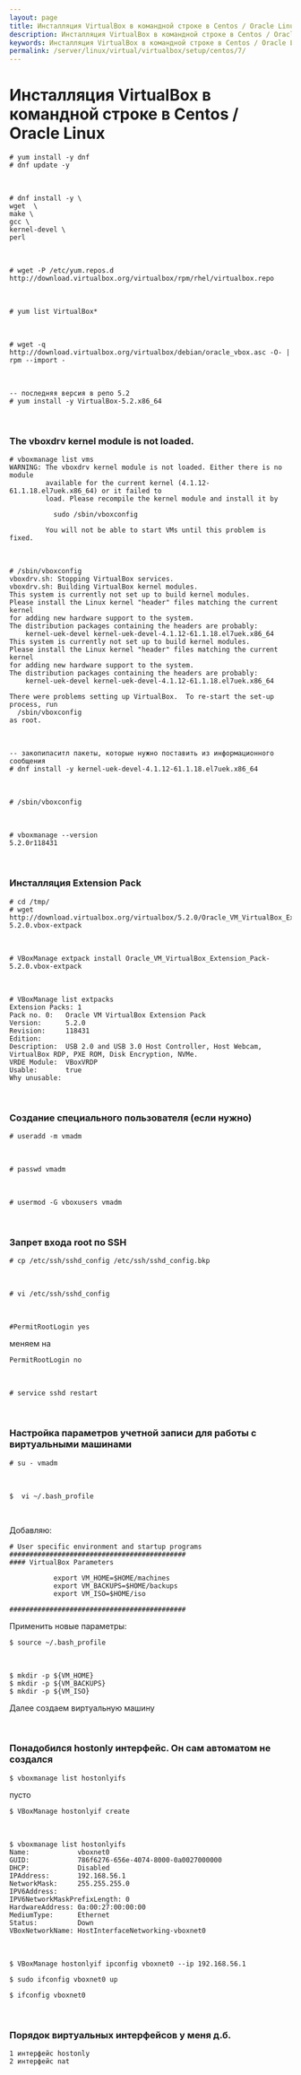 ```yaml
---
layout: page
title: Инсталляция VirtualBox в командной строке в Centos / Oracle Linux
description: Инсталляция VirtualBox в командной строке в Centos / Oracle Linux
keywords: Инсталляция VirtualBox в командной строке в Centos / Oracle Linux
permalink: /server/linux/virtual/virtualbox/setup/centos/7/
---
```


# Инсталляция VirtualBox в командной строке в Centos / Oracle Linux

    # yum install -y dnf
    # dnf update -y

<br/>

    # dnf install -y \
    wget  \
    make \
    gcc \
    kernel-devel \
    perl

<br/>

    # wget -P /etc/yum.repos.d http://download.virtualbox.org/virtualbox/rpm/rhel/virtualbox.repo

<br/>

    # yum list VirtualBox*

<br/>

    # wget -q http://download.virtualbox.org/virtualbox/debian/oracle_vbox.asc -O- | rpm --import -

<br/>

    -- последняя версия в репо 5.2
    # yum install -y VirtualBox-5.2.x86_64

<br/>

### The vboxdrv kernel module is not loaded.

    # vboxmanage list vms
    WARNING: The vboxdrv kernel module is not loaded. Either there is no module
             available for the current kernel (4.1.12-61.1.18.el7uek.x86_64) or it failed to
             load. Please recompile the kernel module and install it by

               sudo /sbin/vboxconfig

             You will not be able to start VMs until this problem is fixed.

<br/>

    # /sbin/vboxconfig
    vboxdrv.sh: Stopping VirtualBox services.
    vboxdrv.sh: Building VirtualBox kernel modules.
    This system is currently not set up to build kernel modules.
    Please install the Linux kernel "header" files matching the current kernel
    for adding new hardware support to the system.
    The distribution packages containing the headers are probably:
        kernel-uek-devel kernel-uek-devel-4.1.12-61.1.18.el7uek.x86_64
    This system is currently not set up to build kernel modules.
    Please install the Linux kernel "header" files matching the current kernel
    for adding new hardware support to the system.
    The distribution packages containing the headers are probably:
        kernel-uek-devel kernel-uek-devel-4.1.12-61.1.18.el7uek.x86_64

    There were problems setting up VirtualBox.  To re-start the set-up process, run
      /sbin/vboxconfig
    as root.

<br/>

    -- закопипаситл пакеты, которые нужно поставить из информационного сообщения
    # dnf install -y kernel-uek-devel-4.1.12-61.1.18.el7uek.x86_64

<br/>

    # /sbin/vboxconfig

<br/>

    # vboxmanage --version
    5.2.0r118431

<br/>

### Инсталляция Extension Pack

    # cd /tmp/
    # wget http://download.virtualbox.org/virtualbox/5.2.0/Oracle_VM_VirtualBox_Extension_Pack-5.2.0.vbox-extpack

<br/>

    # VBoxManage extpack install Oracle_VM_VirtualBox_Extension_Pack-5.2.0.vbox-extpack

<br/>

    # VBoxManage list extpacks
    Extension Packs: 1
    Pack no. 0:   Oracle VM VirtualBox Extension Pack
    Version:      5.2.0
    Revision:     118431
    Edition:
    Description:  USB 2.0 and USB 3.0 Host Controller, Host Webcam, VirtualBox RDP, PXE ROM, Disk Encryption, NVMe.
    VRDE Module:  VBoxVRDP
    Usable:       true
    Why unusable:

<br/>

### Создание специального пользователя (если нужно)

    # useradd -m vmadm

<br/>

    # passwd vmadm

<br/>

    # usermod -G vboxusers vmadm

<br/>

### Запрет входа root по SSH

    # cp /etc/ssh/sshd_config /etc/ssh/sshd_config.bkp

<br/>

    # vi /etc/ssh/sshd_config

<br/>

    #PermitRootLogin yes

меняем на

    PermitRootLogin no

<br/>

    # service sshd restart

<br/>

### Настройка параметров учетной записи для работы с виртуальными машинами

    # su - vmadm

<br/>

    $  vi ~/.bash_profile

<br/>

Добавляю:

    # User specific environment and startup programs
    ############################################
    #### VirtualBox Parameters

               export VM_HOME=$HOME/machines
               export VM_BACKUPS=$HOME/backups
               export VM_ISO=$HOME/iso

    ############################################

Применить новые параметры:

    $ source ~/.bash_profile

<br/>

    $ mkdir -p ${VM_HOME}
    $ mkdir -p ${VM_BACKUPS}
    $ mkdir -p ${VM_ISO}

Далее создаем виртуальную машину

<br/>

### Понадобился hostonly интерфейс. Он сам автоматом не создался

    $ vboxmanage list hostonlyifs

пусто

    $ VBoxManage hostonlyif create

<br/>

    $ vboxmanage list hostonlyifs
    Name:            vboxnet0
    GUID:            786f6276-656e-4074-8000-0a0027000000
    DHCP:            Disabled
    IPAddress:       192.168.56.1
    NetworkMask:     255.255.255.0
    IPV6Address:
    IPV6NetworkMaskPrefixLength: 0
    HardwareAddress: 0a:00:27:00:00:00
    MediumType:      Ethernet
    Status:          Down
    VBoxNetworkName: HostInterfaceNetworking-vboxnet0

<br/>

    $ VBoxManage hostonlyif ipconfig vboxnet0 --ip 192.168.56.1

    $ sudo ifconfig vboxnet0 up

    $ ifconfig vboxnet0

<br/>

### Порядок виртуальных интерфейсов у меня д.б.

    1 интерфейс hostonly
    2 интерфейс nat
